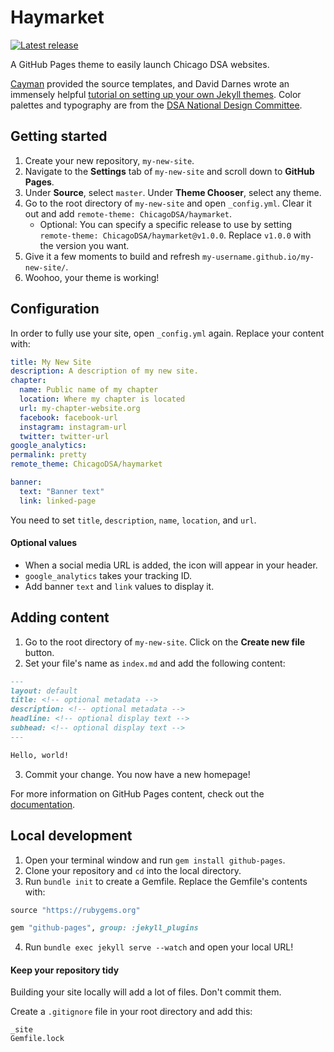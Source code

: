 # Haymarket

[![Latest release](https://img.shields.io/github/v/release/ChicagoDSA/haymarket)](https://github.com/ChicagoDSA/haymarket/releases/latest)

A GitHub Pages theme to easily launch Chicago DSA websites.

[Cayman](https://github.com/pages-themes/cayman) provided the source templates, and David Darnes wrote an immensely helpful [tutorial on setting up your own Jekyll themes](https://www.siteleaf.com/blog/making-your-first-jekyll-theme-part-1/). Color palettes and typography are from the [DSA National Design Committee](https://design.dsausa.org/).

## Getting started

1. Create your new repository, `my-new-site`.
2. Navigate to the **Settings** tab of `my-new-site` and scroll down to **GitHub Pages**.
3. Under **Source**, select `master`. Under **Theme Chooser**, select any theme.
4. Go to the root directory of `my-new-site` and open `_config.yml`. Clear it out and add `remote-theme: ChicagoDSA/haymarket`.
    - Optional: You can specify a specific release to use by setting `remote-theme: ChicagoDSA/haymarket@v1.0.0`. Replace `v1.0.0` with the version you want.
5. Give it a few moments to build and refresh `my-username.github.io/my-new-site/`.
6. Woohoo, your theme is working!

## Configuration

In order to fully use your site, open `_config.yml` again. Replace your content with:

```yaml
title: My New Site
description: A description of my new site.
chapter:
  name: Public name of my chapter
  location: Where my chapter is located
  url: my-chapter-website.org
  facebook: facebook-url
  instagram: instagram-url
  twitter: twitter-url
google_analytics:
permalink: pretty
remote_theme: ChicagoDSA/haymarket

banner:
  text: "Banner text"
  link: linked-page
```
 
You need to set `title`, `description`, `name`, `location`, and `url`. 
#### Optional values
- When a social media URL is added, the icon will appear in your header.
- `google_analytics` takes your tracking ID.
- Add banner `text` and `link` values to display it.
 
## Adding content
 
1. Go to the root directory of `my-new-site`. Click on the **Create new file** button.
2. Set your file's name as `index.md` and add the following content:

```markdown
---
layout: default
title: <!-- optional metadata -->
description: <!-- optional metadata -->
headline: <!-- optional display text -->
subhead: <!-- optional display text -->
---

Hello, world!
```
3. Commit your change. You now have a new homepage!

For more information on GitHub Pages content, check out the [documentation](https://help.github.com/en/github/working-with-github-pages/adding-content-to-your-github-pages-site-using-jekyll).

## Local development

1. Open your terminal window and run `gem install github-pages`.
2. Clone your repository and `cd` into the local directory.
3. Run `bundle init` to create a Gemfile. Replace the Gemfile's contents with:

```ruby
source "https://rubygems.org"

gem "github-pages", group: :jekyll_plugins
```

4. Run `bundle exec jekyll serve --watch` and open your local URL!

#### Keep your repository tidy
Building your site locally will add a lot of files. Don't commit them. 

Create a `.gitignore` file in your root directory and add this:

```
_site
Gemfile.lock
```
